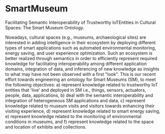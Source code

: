 # SmartMuseum
Facilitating Semantic Interoperability of Trustworthy IoTEntities in Cultural Spaces: The Smart Museum Ontology.

Nowadays, cultural spaces (e.g., museums, archaeological sites) are interested in adding intelligence in their ecosystem by deploying different types of smart applications such as automated environmental monitoring, energy saving, and user experience optimization. Such an ecosystem is better realized through semantics in order to efficiently represent required knowledge for facilitating interoperability among different application domains, integration of data, and inferencing of new knowledge as insights to what may have not been observed with a  first "look".  This is our recent effort towards engineering an ontology for Smart Museums (SM), to meet the following objectives: a) represent  knowledge related to trustworthy IoT entities that 'live' and deployed in SM i.e., things, sensors, actuators, people, data, applications, b) deal with the semantic interoperability and integration of heterogeneous SM applications and data, c) represent knowledge related to museum visits and visitors towards enhancing their visiting experience, d) represent knowledge related to smart energy saving, e) represent knowledge related to the monitoring of environmental conditions in museums, and f) represent knowledge related to the space and location of exhibits and collections. 
